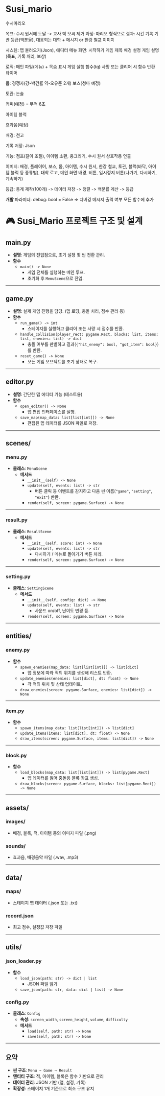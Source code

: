 # Susi_mario

수시마리오

목표: 수시 원서에 도달 -> 교사 박 모씨 제거
과정: 마리오 형식으로
결과: 시간 기록 기반 등급(백분율), 대응되는 대학 + 메시지 or 한강 철교 이미지

시스템: 맵 불러오기(Json), 에디터
	메뉴 화면: 시작하기
			게임 제목
			배경
			설정
			게임 설명(목표, 기록 처리, 보상)

로직: 메인 파일(메뉴) + 목숨 표시
	게임 실행 함수(tq)
	사망 또는 클리어 시 함수 반환
	타이머
	
몹: 경쟁자(강-박건률 약-오유준 2개)
보스(청마 예정)

토관: 논술

커피(예정) = 무적 6초

아이템 블럭

효과음(예정)


배경: 천고

기록 저장: Json

기능: 점프(길이 조절), 아이템 소환, 웅크리기, 수시 원서 상호작용 연출

이미지: 배경, 플레이어, 보스, 몹, 아이템, 수시 원서, 한강 철교, 토관, 블럭(바닥, 아이템 블럭 등 종류별), 대학 로고, 메인 화면 배경, 버튼, 일시정지 버튼(나가기, 다시하기, 계속하기)

등급: 통계 제작(100개) -> 데이터 저장 -> 정렬 -> 백분률 계산 -> 등급

**개발**
파라미터: debug: bool = False
=> 디버깅 메시지 출력 여부
모든 함수에 추가

# 🎮 Susi_Mario 프로젝트 구조 및 설계

## main.py  
- **설명**: 게임의 진입점으로, 초기 설정 및 씬 전환 관리.  
- **함수**
  - `main() -> None`  
    - 게임 전체를 실행하는 메인 루프.  
    - 초기화 후 `MenuScene`으로 진입.

---

## game.py  
- **설명**: 실제 게임 진행을 담당. (맵 로딩, 충돌 처리, 점수 관리 등)
- **함수**
  - `run_game() -> int`  
    - 스테이지를 실행하고 클리어 또는 사망 시 점수를 반환.
  - `handle_collision(player_rect: pygame.Rect, blocks: list, items: list, enemies: list) -> dict`  
    - 충돌 여부를 판별하고 결과(`{"hit_enemy": bool, "got_item": bool}`)를 반환.
  - `reset_game() -> None`  
    - 모든 게임 오브젝트를 초기 상태로 복구.

---

## editor.py  
- **설명**: 간단한 맵 에디터 기능 (테스트용)
- **함수**
  - `open_editor() -> None`  
    - 맵 편집 인터페이스를 실행.
  - `save_map(map_data: list[list[int]]) -> None`  
    - 편집된 맵 데이터를 JSON 파일로 저장.

---

## scenes/

### menu.py  
- **클래스**: `MenuScene`
  - **메서드**
    - `__init__(self) -> None`
    - `update(self, events: list) -> str`  
      - 버튼 클릭 등 이벤트를 감지하고 다음 씬 이름(`"game"`, `"setting"`, `"exit"`) 반환.
    - `render(self, screen: pygame.Surface) -> None`

---

### result.py  
- **클래스**: `ResultScene`
  - **메서드**
    - `__init__(self, score: int) -> None`
    - `update(self, events: list) -> str`  
      - 다시하기 / 메뉴로 돌아가기 버튼 처리.
    - `render(self, screen: pygame.Surface) -> None`

---

### setting.py  
- **클래스**: `SettingScene`
  - **메서드**
    - `__init__(self, config: dict) -> None`
    - `update(self, events: list) -> str`  
      - 사운드 on/off, 난이도 변경 등.
    - `render(self, screen: pygame.Surface) -> None`

---

## entities/

### enemy.py  
- **함수**
  - `spawn_enemies(map_data: list[list[int]]) -> list[dict]`  
    - 맵 정보에 따라 적의 위치를 생성해 리스트 반환.  
  - `update_enemies(enemies: list[dict], dt: float) -> None`  
    - 각 적의 위치 및 상태 업데이트.  
  - `draw_enemies(screen: pygame.Surface, enemies: list[dict]) -> None`

---

### item.py  
- **함수**
  - `spawn_items(map_data: list[list[int]]) -> list[dict]`
  - `update_items(items: list[dict], dt: float) -> None`
  - `draw_items(screen: pygame.Surface, items: list[dict]) -> None`

---

### block.py  
- **함수**
  - `load_blocks(map_data: list[list[int]]) -> list[pygame.Rect]`  
    - 맵 데이터를 읽어 충돌용 블록 좌표 생성.
  - `draw_blocks(screen: pygame.Surface, blocks: list[pygame.Rect]) -> None`

---

## assets/

### images/
- 배경, 블록, 적, 아이템 등의 이미지 파일 (.png)

### sounds/
- 효과음, 배경음악 파일 (.wav, .mp3)

---

## data/

### maps/
- 스테이지 맵 데이터 (.json 또는 .txt)

### record.json  
- 최고 점수, 설정값 저장 파일

---

## utils/

### json_loader.py  
- **함수**
  - `load_json(path: str) -> dict | list`  
    - JSON 파일 읽기  
  - `save_json(path: str, data: dict | list) -> None`

### config.py  
- **클래스**: `Config`
  - **속성**: `screen_width`, `screen_height`, `volume`, `difficulty`
  - **메서드**
    - `load(self, path: str) -> None`
    - `save(self, path: str) -> None`

---

## 요약
- **씬 구조**: `Menu → Game → Result`  
- **엔티티 구조**: 적, 아이템, 블록은 함수 기반으로 관리  
- **데이터 관리**: JSON 기반 (맵, 설정, 기록)  
- **확장성**: 스테이지 1개 기준으로 최소 구조 유지
